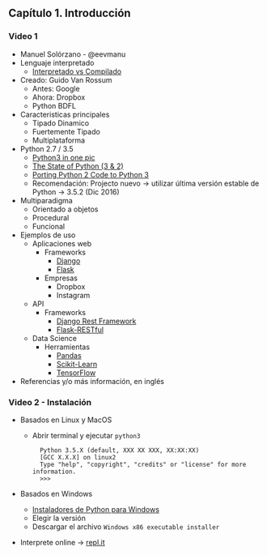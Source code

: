 ## Capítulo 1. Introducción

### Video 1

- Manuel Solórzano - @eevmanu
- Lenguaje interpretado
    - [Interpretado vs Compilado](https://www.programiz.com/article/difference-compiler-interpreter)
- Creado: Guido Van Rossum
    - Antes: Google
    - Ahora: Dropbox
    - Python BDFL
- Caracteristicas principales
    - Tipado Dinamico
    - Fuertemente Tipado
    - Multiplataforma
- Python 2.7 / 3.5
    - [Python3 in one pic](https://github.com/coodict/python3-in-one-pic)
    - [The State of Python (3 & 2)](http://docs.python-guide.org/en/latest/starting/which-python/#the-state-of-python-3-2)
    - [Porting Python 2 Code to Python 3](https://docs.python.org/3/howto/pyporting.html)
    - Recomendación: Projecto nuevo -> utilizar última versión estable de Python -> 3.5.2 (Dic 2016)
- Multiparadigma
    - Orientado a objetos
    - Procedural
    - Funcional
- Ejemplos de uso
    - Aplicaciones web
        - Frameworks
            - [Django](https://www.djangoproject.com/)
            - [Flask](http://flask.pocoo.org/)
        - Empresas
            - Dropbox
            - Instagram
    - API
        - Frameworks
            - [Django Rest Framework](http://www.django-rest-framework.org/)
            - [Flask-RESTful](https://flask-restful.readthedocs.io/en/0.3.5/)
    - Data Science
        - Herramientas
            - [Pandas](http://pandas.pydata.org/)
            - [Scikit-Learn](http://scikit-learn.org/)
            - [TensorFlow](https://www.tensorflow.org/)
- Referencias y/o más información, en inglés

### Video 2 - Instalación

- Basados en Linux y MacOS
    - Abrir terminal y ejecutar `python3`

            Python 3.5.X (default, XXX XX XXX, XX:XX:XX)
            [GCC X.X.X] on linux2
            Type "help", "copyright", "credits" or "license" for more information.
            >>>


- Basados en Windows
    - [Instaladores de Python para Windows](https://www.python.org/downloads/windows/)
    - Elegir la versión
    - Descargar el archivo `Windows x86 executable installer`

- Interprete online -> [repl.it](https://repl.it)
